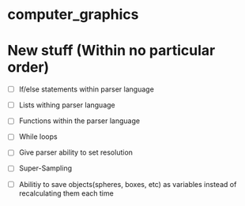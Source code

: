 # computer_graphics
# New stuff (Within no particular order)
- [ ] If/else statements within parser language
- [ ] Lists withing parser language
- [ ] Functions within the parser language
- [ ] While loops
- [ ] Give parser ability to set resolution
- [ ] Super-Sampling
- [ ] Abilitiy to save objects(spheres, boxes, etc) as variables instead of recalculating them each time

